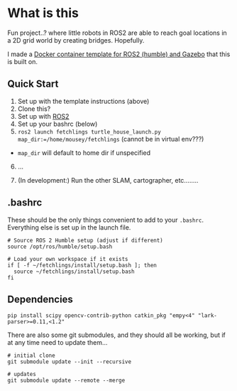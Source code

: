 # What is this

Fun project..? where little robots in ROS2 are able to reach goal locations in a 2D grid world by creating bridges. Hopefully.

I made a [Docker container template for ROS2 (humble) and Gazebo](https://github.com/lemonlemonde/gazebo-ros2-docker-template) that this is built on. 

## Quick Start
1. Set up with the template instructions (above)
2. Clone this?
3. Set up with [ROS2](https://docs.ros.org/en/humble/Tutorials/Beginner-CLI-Tools/Configuring-ROS2-Environment.html) 
4. Set up your bashrc (below)
5. `ros2 launch fetchlings turtle_house_launch.py map_dir:=/home/mousey/fetchlings` (cannot be in virtual env???)
  - `map_dir` will default to home dir if unspecified
6. ...

7. (In development:) Run the other SLAM, cartographer, etc........

## .bashrc
These should be the only things convenient to add to your `.bashrc`.
Everything else is set up in the launch file.
```bashrc
# Source ROS 2 Humble setup (adjust if different)
source /opt/ros/humble/setup.bash

# Load your own workspace if it exists
if [ -f ~/fetchlings/install/setup.bash ]; then
  source ~/fetchlings/install/setup.bash
fi
```

## Dependencies
`pip install scipy opencv-contrib-python catkin_pkg "empy<4" "lark-parser>=0.11,<1.2"`

There are also some git submodules, and they should all be working, but if at any time need to update them...

```shell
# initial clone
git submodule update --init --recursive

# updates
git submodule update --remote --merge
```